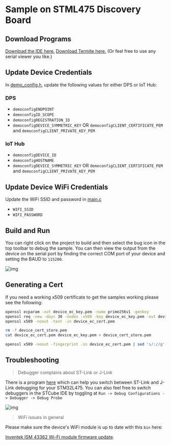 # Sample on STML475 Discovery Board

## Download Programs

[Download the IDE here.](https://www.st.com/en/development-tools/stm32cubeide.html)
[Download Termite here.](https://www.compuphase.com/software_termite.htm) (Or feel free to use any serial viewer you like.)

## Update Device Credentials

In [demo_config.h](../common/demo_config.h), update the following values for either DPS or IoT Hub:

### DPS

- `democonfigENDPOINT`
- `democonfigID_SCOPE`
- `democonfigREGISTRATION_ID`
- `democonfigDEVICE_SYMMETRIC_KEY` OR `democonfigCLIENT_CERTIFICATE_PEM` and `democonfigCLIENT_PRIVATE_KEY_PEM`

### IoT Hub

- `democonfigDEVICE_ID`
- `democonfigHOSTNAME`
- `democonfigDEVICE_SYMMETRIC_KEY` OR `democonfigCLIENT_CERTIFICATE_PEM` and `democonfigCLIENT_PRIVATE_KEY_PEM`

## Update Device WiFi Credentials

Update the WiFi SSID and password in [main.c](../../Common/stm32l475/main.c)

- `WIFI_SSID`
- `WIFI_PASSWORD`


## Build and Run

You can right click on the project to build and then select the bug icon in the top toolbar to debug the sample. You can then view the output from the device on the serial port by finding the correct COM port of your device and setting the BAUD to `115200`.

![img](../../../doc/img/cube_demo.png)

## Generating a Cert

If you need a working x509 certificate to get the samples working please see the following:

```bash
openssl ecparam -out device_ec_key.pem -name prime256v1 -genkey
openssl req -new -days 30 -nodes -x509 -key device_ec_key.pem -out device_ec_cert.pem -config x509_config.cfg -subj "/CN=azure-freertos-device"
openssl x509 -noout -text -in device_ec_cert.pem

rm -f device_cert_store.pem
cat device_ec_cert.pem device_ec_key.pem > device_cert_store.pem

openssl x509 -noout -fingerprint -in device_ec_cert.pem | sed 's/://g'| sed 's/\(SHA1 Fingerprint=\)//g' | tee fingerprint.txt
```

## Troubleshooting

> Debugger complains about ST-Link or J-Link

There is a program [here](https://www.segger.com/downloads/jlink#STLink_Reflash) which can help you switch between ST-Link and J-Link debugging for your STM32L475. You can also feel free to switch debuggers in the STCube IDE by toggling at `Run -> Debug Configurations -> Debugger -> Debug Probe`

![img](../../../doc/img/cube-debug.png)

> WiFi issues in general

Please make sure the device's WiFi module is up to date with this `bin` here:

[Inventek ISM 43362 Wi-Fi module firmware update](https://www.st.com/resource/en/utilities/inventek_fw_updater.zip).
